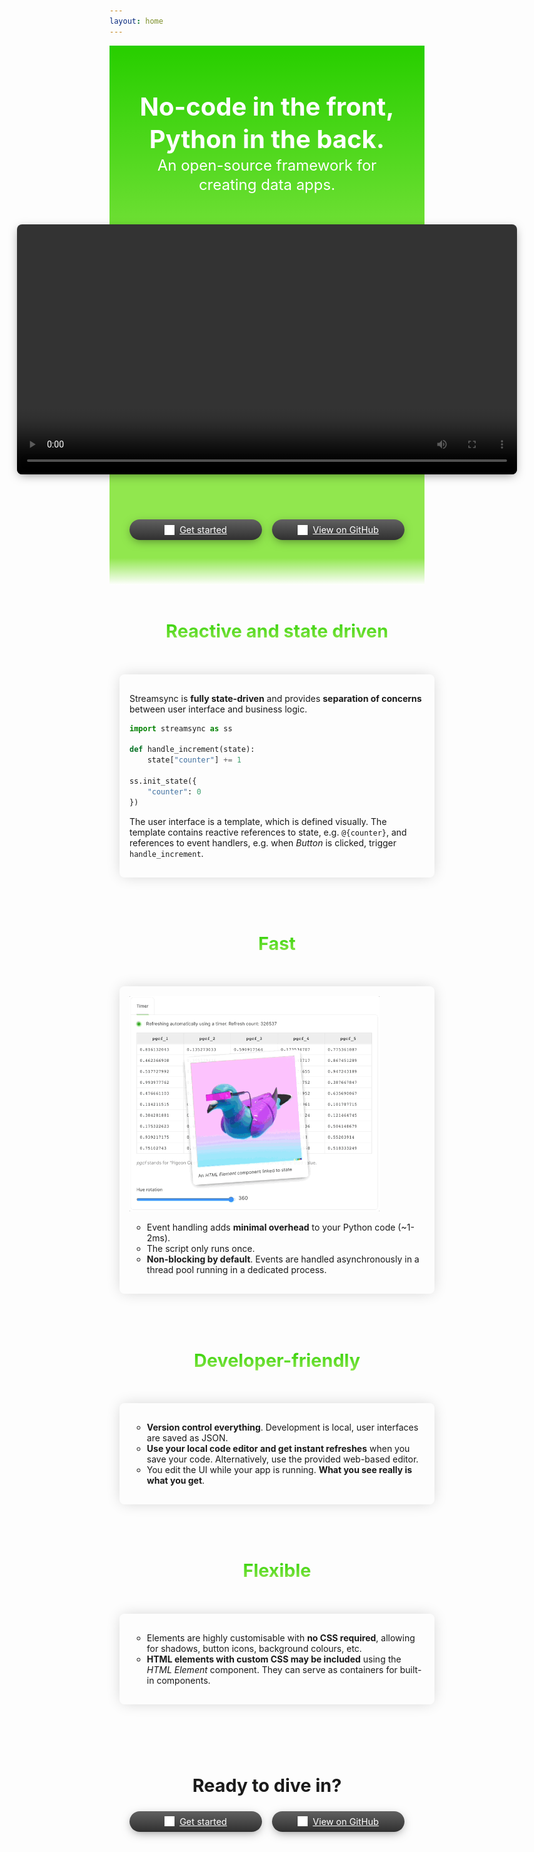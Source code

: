 ```yaml
---
layout: home
---
```


<div class="homeMain">
  <div class="topContainer_L1">
    <div class="topContainer_L2">
      <div class="taglines">
      <div class="primaryTagline">No-code in the front, Python in the back.</div>
      <div class="secondaryTagline">An open-source framework for creating data apps.</div>
      </div>
      <video src="./images/home.streamsync1min.mp4" controls autoplay loop></video>
      <div class="topActions">
        <div class="actions">
          <a class="buttonLink" href="getting-started.html">
              <img src="./images/home.icon-arrow.svg" />
              Get started
          </a>
          <a class="buttonLink"  href="https://github.com/streamsync-cloud/streamsync" target="_blank" noreferrer noopener>
              <img src="./images/home.icon-github.svg" />
              View on GitHub
          </a>
        </div>
      </div>
    </div>
  </div>
  <div class="highlights">

<div class="box">
<div class="heading">
<h1>Reactive and state driven</h1>
</div>
<div class="inner vp-doc">

Streamsync is **fully state-driven** and provides **separation of concerns** between user interface and business logic. 

```py
import streamsync as ss

def handle_increment(state):
    state["counter"] += 1

ss.init_state({
    "counter": 0
})
```

The user interface is a template, which is defined visually. The template contains reactive references to state, e.g. `@{counter}`, and references to event handlers, e.g. when _Button_ is clicked, trigger `handle_increment`.

</div>
</div>


<div class="box">
<div class="heading">
<h1>Fast</h1>
</div>
<div class="inner vp-doc">

<img src="./images/home.fast.gif" />

- Event handling adds **minimal overhead** to your Python code (~1-2ms).
- The script only runs once.
- **Non-blocking by default**. Events are handled asynchronously in a thread pool running in a dedicated process.

</div>
</div>


<div class="box">
<div class="heading">
<h1>Developer-friendly</h1>
</div>
<div class="inner vp-doc">

- **Version control everything**. Development is local, user interfaces are saved as JSON.
- **Use your local code editor and get instant refreshes** when you save your code. Alternatively, use the provided web-based editor.
- You edit the UI while your app is running. **What you see really is what you get**.

</div>
</div>


<div class="box">
<div class="heading">
<h1>Flexible</h1>
</div>
<div class="inner vp-doc">

- Elements are highly customisable with **no CSS required**, allowing for shadows, button icons, background colours, etc.
- **HTML elements with custom CSS may be included** using the _HTML Element_ component. They can serve as containers for built-in components.

</div>
</div>
  </div>

  <div class="bottomActions">
    <h1>Ready to dive in?</h1>
    <div class="actions">
      <a class="buttonLink" href="getting-started.html">
          <img src="./images/home.icon-arrow.svg" />
          Get started
      </a>
      <a class="buttonLink"  href="https://github.com/streamsync-cloud/streamsync" target="_blank" noreferrer noopener>
          <img src="./images/home.icon-github.svg" />
          View on GitHub
      </a>
    </div>
  </div>

</div>

<style>

.homeMain h1 {
  font-size: 1.8rem;
}

.homeMain .topContainer_L1 {
  background: rgb(41,207,0);
  background: linear-gradient(180deg, rgba(41,207,0,1) 1%, rgba(145,231,78,1) 50%, rgba(145,231,78,1) 95%, #ffffff 100%);
}

.homeMain .topContainer_L2 {
  background: url(images/home.wave.svg) no-repeat bottom left;
  background-size: contain;
  width: 100%;
  display: flex;
  flex-direction: column;
  align-items: center;
  justify-content: center;
}

html.dark .homeMain .topContainer_L2 {
  background: url(images/home.darkwave.svg) no-repeat bottom left;
  background-size: contain;
}

.homeMain .taglines {
  text-align: center;
  line-height: 1.3;
  color: white;
  margin: 72px 48px 48px 48px;
}

.homeMain .primaryTagline {
  font-weight: bold;
  font-size: 2.5rem;
}

.homeMain .secondaryTagline {
  font-size: 1.5rem;
}

.homeMain video {
  width: min(800px, 90vw);
  box-shadow: 0 4px 16px -4px rgba(0, 0, 0, 0.5);
  border-radius: 8px;
}

.homeMain .actions {
  color: white;
  display: flex;
  gap: 16px;
  margin-left: 16px;
  margin-right: 16px;
  align-items: center;
  justify-content: center;
}

.homeMain .topActions {
  margin-top: 72px;
  margin-bottom: 72px;
  width: 100%;
}

.homeMain a.buttonLink {
  background: linear-gradient(180deg, #606060 1%, #303030 100%);
  color: white;
  border-radius: 32px;
  padding: 8px 16px 8px 16px;
  box-shadow: 0 4px 16px -4px rgba(0, 0, 0, 0.5);
  display: flex;
  gap: 8px;
  align-items: center;
  justify-content: center;
  flex: 0 1 180px;
  cursor: pointer;
  font-size: 0.9rem;
}

.homeMain a.buttonLink img {
  max-width: 16px;
}

.homeMain .highlights {
  padding: 16px;
  margin-left: auto;
  margin-right: auto;
  max-width: min(var(--vp-layout-max-width), 100ch);
  width: 100%;
}

.homeMain .highlights .box:not(:first-of-type) {
  margin-top: 48px;
}

.homeMain .highlights .box .heading {
  color: #29cf00;
  margin-bottom: 32px;
  display: flex;
  align-items: center;
  justify-content: center;
  gap: 16px;
}

.homeMain .highlights .box .heading img {
  max-height: 24px;
  max-width: 24px;
}

.homeMain .highlights .box h1 {
  background-image: linear-gradient(#29cf00, #91E74E);
  -webkit-background-clip: text;
  -webkit-text-fill-color: transparent;
  -webkit-text-fill-color: transparent; 
  -moz-text-fill-color: transparent;
  min-height: 32px;
  display: flex;
  align-items: center;
}

.homeMain .highlights .box .inner {
  background-color: var(--vp-c-bg);
  color: var(--vp-c-text-1);
  padding: 16px;  
  border-radius: 8px;
  max-width: 100%;
  overflow: hidden;
  box-shadow: 0 0 24px -4px rgba(0, 0, 0, 0.2);
}

.dark .homeMain .highlights .box .inner {
  background-color: black;
}

.homeMain .highlights .box .inner img {
  margin-left: auto;
  margin-right: auto;
  max-width: min(400px, 100%);
}

.homeMain ul {
  list-style-type: circle;
  margin-left: 4px;
}

.homeMain .bottomActions {
  margin-top: 96px;
  width: 100%;
  text-align: center;
}

.homeMain .bottomActions h1 {
  margin-bottom: 24px;
}

</style>

